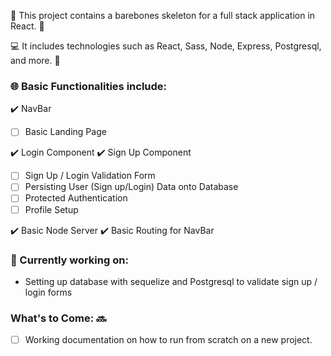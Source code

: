 :star2: This project contains a barebones skeleton for a full stack application in React. :star2:

:computer: It includes technologies such as React, Sass, Node, Express, Postgresql, and more. :space_invader:

###  :globe_with_meridians: Basic Functionalities include:

:heavy_check_mark: NavBar
- [ ] Basic Landing Page

:heavy_check_mark: Login Component
:heavy_check_mark: Sign Up Component

- [ ] Sign Up / Login Validation Form
- [ ] Persisting User (Sign up/Login) Data onto Database
- [ ] Protected Authentication
- [ ] Profile Setup

:heavy_check_mark: Basic Node Server
:heavy_check_mark: Basic Routing for NavBar


### :round_pushpin: Currently working on:
- Setting up database with sequelize and Postgresql to validate sign up / login forms

###  What's to Come: :soon:
- [ ] Working documentation on how to run from scratch on a new project.